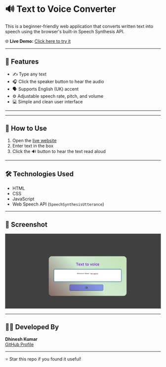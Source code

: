 # 🔊 Text to Voice Converter

This is a beginner-friendly web application that converts written text into speech using the browser's built-in Speech Synthesis API.

🌐 **Live Demo:** [Click here to try it](https://msdhinesh45.github.io/text-to-voice-website/) <!-- Update if hosted -->

---

## 📌 Features

- ✍️ Type any text
- 🎧 Click the speaker button to hear the audio
- 🗣️ Supports English (UK) accent
- ⚙️ Adjustable speech rate, pitch, and volume
- 💻 Simple and clean user interface

---


---

## 🚀 How to Use

1. Open the [live website](https://msdhinesh45.github.io/text-to-voice/)
2. Enter text in the box
3. Click the 🔊 button to hear the text read aloud

---

## 🛠️ Technologies Used

- HTML
- CSS
- JavaScript
- Web Speech API (`SpeechSynthesisUtterance`)

---

## 📸 Screenshot
    
  ![Output](output.png)

---

## 👨‍💻 Developed By

**Dhinesh Kumar**  
[GitHub Profile](https://github.com/msdhinesh45)

---

⭐️ Star this repo if you found it useful!
